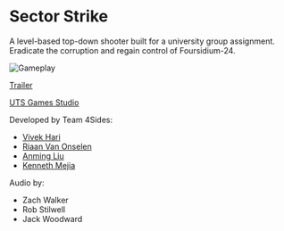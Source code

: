 # Sector Strike

A level-based top-down shooter built for a university group assignment. Eradicate the corruption and regain control of Foursidium-24.

![Gameplay](gameplay.gif)

[Trailer](https://youtu.be/2yMGn2oOeTQ)

[UTS Games Studio](https://www.gamesstudio.org/games/sector-strike)

Developed by Team 4Sides:
- [Vivek Hari](https://vivekh.nz)
- [Riaan Van Onselen](https://github.com/RiaanVO)
- [Anming Liu](https://github.com/AnmingLiu)
- [Kenneth Mejia](https://github.com/mejiaken19)

Audio by:
- Zach Walker
- Rob Stilwell
- Jack Woodward
